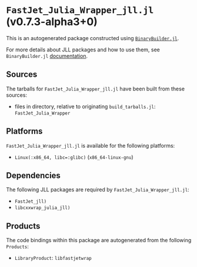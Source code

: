 # `FastJet_Julia_Wrapper_jll.jl` (v0.7.3-alpha3+0)

This is an autogenerated package constructed using [`BinaryBuilder.jl`](https://github.com/JuliaPackaging/BinaryBuilder.jl).

For more details about JLL packages and how to use them, see `BinaryBuilder.jl` [documentation](https://juliapackaging.github.io/BinaryBuilder.jl/dev/jll/).

## Sources

The tarballs for `FastJet_Julia_Wrapper_jll.jl` have been built from these sources:

* files in directory, relative to originating `build_tarballs.jl`: `FastJet_Julia_Wrapper`

## Platforms

`FastJet_Julia_Wrapper_jll.jl` is available for the following platforms:

* `Linux(:x86_64, libc=:glibc)` (`x86_64-linux-gnu`)

## Dependencies

The following JLL packages are required by `FastJet_Julia_Wrapper_jll.jl`:

* `FastJet_jll)`
* `libcxxwrap_julia_jll)`

## Products

The code bindings within this package are autogenerated from the following `Products`:

* `LibraryProduct`: `libfastjetwrap`
